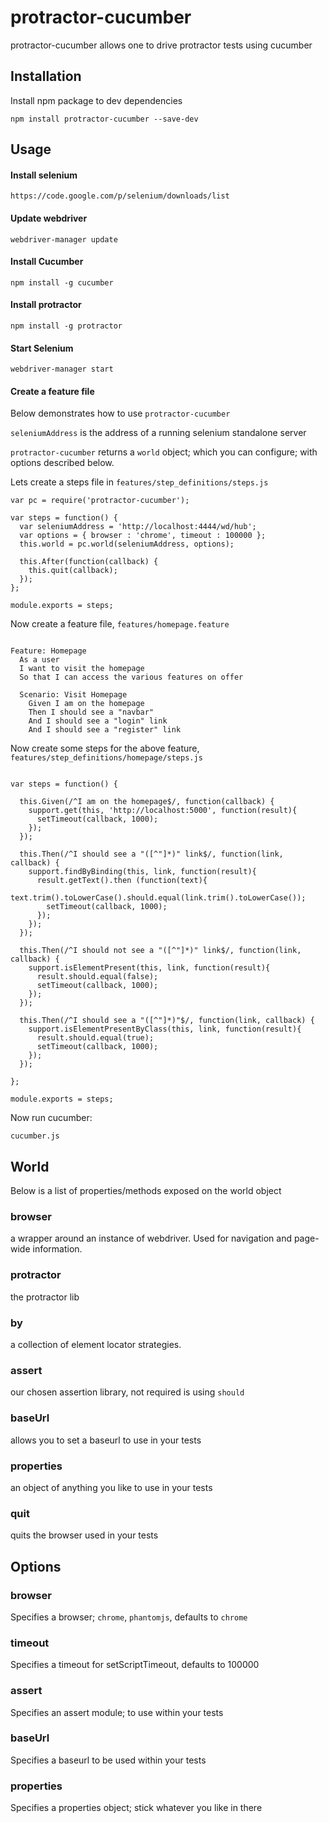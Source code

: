 protractor-cucumber
==============

protractor-cucumber allows one to drive protractor tests using cucumber

## Installation

Install npm package to dev dependencies

```
npm install protractor-cucumber --save-dev
```

## Usage


#### Install selenium

``` https://code.google.com/p/selenium/downloads/list ```

#### Update webdriver

``` webdriver-manager update ```

#### Install Cucumber

``` npm install -g cucumber ```

#### Install protractor

``` npm install -g protractor ```

#### Start Selenium

``` webdriver-manager start ```

#### Create a feature file


Below demonstrates how to use `protractor-cucumber`

`seleniumAddress` is the address of a running selenium standalone server

`protractor-cucumber` returns a `world` object; which you can configure; with options described below.


Lets create a steps file in `features/step_definitions/steps.js`

```
var pc = require('protractor-cucumber');

var steps = function() {
  var seleniumAddress = 'http://localhost:4444/wd/hub';
  var options = { browser : 'chrome', timeout : 100000 };
  this.world = pc.world(seleniumAddress, options);

  this.After(function(callback) {
    this.quit(callback);
  });
};

module.exports = steps;
```

Now create a feature file, `features/homepage.feature`

```

Feature: Homepage 
  As a user
  I want to visit the homepage
  So that I can access the various features on offer

  Scenario: Visit Homepage
    Given I am on the homepage
    Then I should see a "navbar"
    And I should see a "login" link
    And I should see a "register" link

```

Now create some steps for the above feature, `features/step_definitions/homepage/steps.js`

```

var steps = function() {

  this.Given(/^I am on the homepage$/, function(callback) {
    support.get(this, 'http://localhost:5000', function(result){
      setTimeout(callback, 1000);
    });
  });

  this.Then(/^I should see a "([^"]*)" link$/, function(link, callback) {
    support.findByBinding(this, link, function(result){
      result.getText().then (function(text){
        text.trim().toLowerCase().should.equal(link.trim().toLowerCase());             
        setTimeout(callback, 1000);
      });     
    });
  });

  this.Then(/^I should not see a "([^"]*)" link$/, function(link, callback) {
    support.isElementPresent(this, link, function(result){
      result.should.equal(false);
      setTimeout(callback, 1000);
    });
  });

  this.Then(/^I should see a "([^"]*)"$/, function(link, callback) {
    support.isElementPresentByClass(this, link, function(result){
      result.should.equal(true);
      setTimeout(callback, 1000);
    });
  });

};

module.exports = steps;

```

Now run cucumber: 

```
cucumber.js
```


## World

Below is a list of properties/methods exposed on the world object

### browser 
a wrapper around an instance of webdriver. Used for navigation and page-wide information.
### protractor
the protractor lib
### by
a collection of element locator strategies. 
### assert
our chosen assertion library, not required is using `should`
### baseUrl
allows you to set a baseurl to use in your tests
### properties
an object of anything you like to use in your tests
### quit
quits the browser used in your tests


## Options

### browser
Specifies a browser; `chrome`, `phantomjs`, defaults to `chrome`
### timeout
Specifies a timeout for setScriptTimeout, defaults to 100000
### assert
Specifies an assert module; to use within your tests
### baseUrl
Specifies a baseurl to be used within your tests
### properties
Specifies a properties object; stick whatever you like in there
